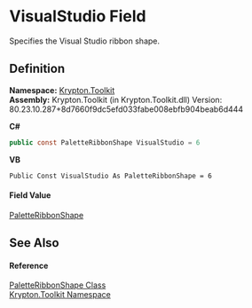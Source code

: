 # VisualStudio Field


Specifies the Visual Studio ribbon shape.



## Definition
**Namespace:** <a href="79d2eac2-21f4-54ff-7552-b20c33c30600.md">Krypton.Toolkit</a>  
**Assembly:** Krypton.Toolkit (in Krypton.Toolkit.dll) Version: 80.23.10.287+8d7660f9dc5efd033fabe008ebfb904beab6d444

**C#**
``` C#
public const PaletteRibbonShape VisualStudio = 6
```
**VB**
``` VB
Public Const VisualStudio As PaletteRibbonShape = 6
```



#### Field Value
<a href="84ca2d8c-daf3-0219-3015-4b7046d3d27b.md">PaletteRibbonShape</a>

## See Also


#### Reference
<a href="84ca2d8c-daf3-0219-3015-4b7046d3d27b.md">PaletteRibbonShape Class</a>  
<a href="79d2eac2-21f4-54ff-7552-b20c33c30600.md">Krypton.Toolkit Namespace</a>  
